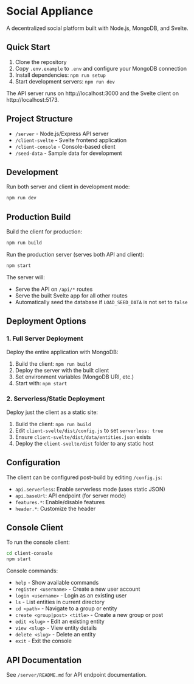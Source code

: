 # Social Appliance

A decentralized social platform built with Node.js, MongoDB, and Svelte.

## Quick Start

1. Clone the repository
2. Copy `.env.example` to `.env` and configure your MongoDB connection
3. Install dependencies: `npm run setup`
4. Start development servers: `npm run dev`

The API server runs on http://localhost:3000 and the Svelte client on http://localhost:5173.

## Project Structure

- `/server` - Node.js/Express API server
- `/client-svelte` - Svelte frontend application
- `/client-console` - Console-based client
- `/seed-data` - Sample data for development

## Development

Run both server and client in development mode:
```bash
npm run dev
```

## Production Build

Build the client for production:
```bash
npm run build
```

Run the production server (serves both API and client):
```bash
npm start
```

The server will:
- Serve the API on `/api/*` routes
- Serve the built Svelte app for all other routes
- Automatically seed the database if `LOAD_SEED_DATA` is not set to `false`

## Deployment Options

### 1. Full Server Deployment
Deploy the entire application with MongoDB:
1. Build the client: `npm run build`
2. Deploy the server with the built client
3. Set environment variables (MongoDB URI, etc.)
4. Start with: `npm start`

### 2. Serverless/Static Deployment
Deploy just the client as a static site:
1. Build the client: `npm run build`
2. Edit `client-svelte/dist/config.js` to set `serverless: true`
3. Ensure `client-svelte/dist/data/entities.json` exists
4. Deploy the `client-svelte/dist` folder to any static host

## Configuration

The client can be configured post-build by editing `/config.js`:
- `api.serverless`: Enable serverless mode (uses static JSON)
- `api.baseUrl`: API endpoint (for server mode)
- `features.*`: Enable/disable features
- `header.*`: Customize the header

## Console Client

To run the console client:
```bash
cd client-console
npm start
```

Console commands:
- `help` - Show available commands
- `register <username>` - Create a new user account
- `login <username>` - Login as an existing user
- `ls` - List entities in current directory
- `cd <path>` - Navigate to a group or entity
- `create <group|post> <title>` - Create a new group or post
- `edit <slug>` - Edit an existing entity
- `view <slug>` - View entity details
- `delete <slug>` - Delete an entity
- `exit` - Exit the console

## API Documentation

See `/server/README.md` for API endpoint documentation.
